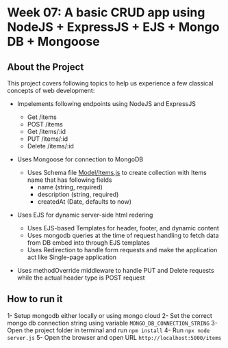 # Week 07: A basic CRUD app using NodeJS + ExpressJS + EJS + Mongo DB + Mongoose

## About the Project
This project covers following topics to help us experience a few classical concepts of web development:

- Impelements following endpoints using NodeJS and ExpressJS
    - Get /items
    - POST /items
    - Get /items/:id
    - PUT /items/:id
    - Delete /items/:id

- Uses Mongoose for connection to MongoDB
    - Uses Schema file [Model/Items.js](./project_02.1/models/item.js) to create collection with Items name that has following fields
        - name (string, required)
        - description (string, required)
        - createdAt (Date, defaults to now)

- Uses EJS for dynamic server-side html redering
    - Uses EJS-based Templates for header, footer, and dynamic content
    - Uses mongodb queries at the time of request handling to fetch data from DB embed into through EJS templates
    - Uses Redirection to handle form requests and make the application act like Single-page application

- Uses methodOverride middleware to handle PUT and Delete requests while the actual header type is POST request

## How to run it

1- Setup mongodb either locally or using mongo cloud
2- Set the correct mongo db connection string using variable `MONGO_DB_CONNECTION_STRING`
3- Open the project folder in terminal and run `npm install`
4- Run `npx node server.js`
5- Open the browser and open URL `http://localhost:5000/items`